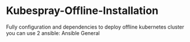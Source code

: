 # Kubespray-Offline-Installation
Fully configuration and dependencies
to deploy offline kubernetes cluster you can use 2 ansible:
Ansible General
